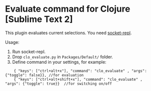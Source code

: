 # Evaluate command for Clojure [Sublime Text 2]

This plugin evaluates current selections.
You need [socket-repl](http://github.com/kondratovich/socket-repl/).

Usage:
 1. Run socket-repl.
 2. Drop ```clo_evaluate.py``` in ```Packages/Default/``` folder.
 3. Define command in your settings, for example:
```
    { "keys": ["ctrl+alt+x"], "command": "clo_evaluate" , "args": {"toggle": false}}, //for evaluation
    { "keys": ["ctrl+alt+shift+x"], "command": "clo_evaluate" , "args": {"toggle": true}}  //for switching on/off
```
